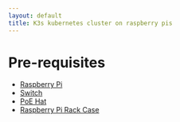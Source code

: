 ```yaml
---
layout: default
title: K3s kubernetes cluster on raspberry pis
---
```


# Pre-requisites

- [Raspberry Pi](https://www.amazon.de/-/en/dp/B07WHWR4LH?ref_=ppx_hzsearch_conn_dt_b_fed_asin_title_1)
- [Switch](https://www.amazon.de/-/en/dp/B08LZJ2H9S?ref=ppx_yo2ov_dt_b_fed_asin_title&th=1)
- [PoE Hat](https://www.amazon.de/-/en/dp/B091YZ2QSM?ref=ppx_yo2ov_dt_b_fed_asin_title&th=1)
- [Raspberry Pi Rack Case](https://www.amazon.de/-/en/dp/B085ZZV66P?ref=ppx_yo2ov_dt_b_fed_asin_title&th=1)